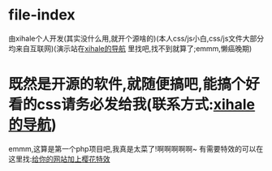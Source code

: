 # file-index
由xihale个人开发(其实没什么用,就开个源啥的)(本人css/js小白,css/js文件大部分均来自互联网)(演示站在<a href="https://xihale.rthe.net" target="_blank">xihale的导航</a> 里找吧,找不到就算了;emmm,懒癌晚期)
# 既然是开源的软件,就随便搞吧,能搞个好看的css请务必发给我(联系方式:<a href="https://xihale.rthe.net" target=_blank>xihale的导航</a>)
emmm,这算是第一个php项目吧,我真是太菜了!啊啊啊啊啊~
有需要特效的可以在这里找:<a href="https://xihale.top/?id=29" target="_blank">给你的网站加上樱花特效</a>
